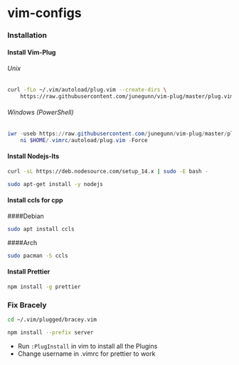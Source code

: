 # vim-configs

### Installation

#### Install Vim-Plug

###### Unix

```sh
curl -fLo ~/.vim/autoload/plug.vim --create-dirs \
    https://raw.githubusercontent.com/junegunn/vim-plug/master/plug.vim
```
###### Windows (PowerShell)

```powershell
iwr -useb https://raw.githubusercontent.com/junegunn/vim-plug/master/plug.vim |`
    ni $HOME/.vimrc/autoload/plug.vim -Force
```
#### Install Nodejs-lts

```sh
curl -sL https://deb.nodesource.com/setup_14.x | sudo -E bash -
```
```sh
sudo apt-get install -y nodejs
```

#### Install ccls for cpp
####Debian
```sh
sudo apt install ccls

```
####Arch
```sh
sudo pacman -S ccls
```

#### Install Prettier
```sh
npm install -g prettier
```
### Fix Bracely
```sh
cd ~/.vim/plugged/bracey.vim
```

```sh
npm install --prefix server
```

- Run `:PlugInstall` in vim to install all the Plugins
- Change username in .vimrc for prettier to work
